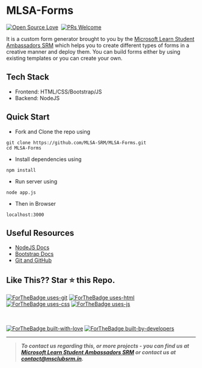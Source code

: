 # MLSA-Forms
  [![Open Source Love](https://badges.frapsoft.com/os/v1/open-source.svg?v=102)](https://github.com/MLSA-SRM/MLSA-Forms)&nbsp;
[![PRs Welcome](https://img.shields.io/badge/PRs-welcome-brightgreen.svg?style=flat-square)](https://github.com/MLSA-SRM/MLSA-Forms)&nbsp;

It is a custom form generator brought to you by the [Microsoft Learn Student Ambassadors SRM](https://msclubsrm.in) which helps you to create different types of forms in a creative manner and deploy them. You can build forms either by using existing templates or you can create your own.

## Tech Stack
- Frontend: HTML/CSS/Bootstrap/JS
- Backend: NodeJS

## Quick Start

- Fork and Clone the repo using
```
git clone https://github.com/MLSA-SRM/MLSA-Forms.git
cd MLSA-Forms
```
- Install dependencies using
```
npm install
```
- Run server using
```
node app.js
```
- Then in Browser
```
localhost:3000
```

## Useful Resources

- [NodeJS Docs](https://nodejs.org/docs/latest-v12.x/api/)
- [Bootstrap Docs](https://getbootstrap.com/docs/4.5/getting-started/introduction/)
- [Git and GitHub](https://www.digitalocean.com/community/tutorials/how-to-use-git-a-reference-guide)

## Like This?? Star ⭐ this Repo.

[![ForTheBadge uses-git](http://ForTheBadge.com/images/badges/uses-git.svg)](https://github.com/MLSA-SRM/MLSA-Forms)
[![ForTheBadge uses-html](http://ForTheBadge.com/images/badges/uses-html.svg)](https://github.com/MLSA-SRM/MLSA-Forms)
[![ForTheBadge uses-css](http://ForTheBadge.com/images/badges/uses-css.svg)](https://github.com/MLSA-SRM/MLSA-Forms)
[![ForTheBadge uses-js](http://ForTheBadge.com/images/badges/uses-js.svg)](https://github.com/MLSA-SRM/MLSA-Forms)

<br><br>
[![ForTheBadge built-with-love](http://ForTheBadge.com/images/badges/built-with-love.svg)](https://github.com/MLSA-SRM/MLSA-Forms)
[![ForTheBadge built-by-developers](http://ForTheBadge.com/images/badges/built-by-developers.svg)](https://github.com/MLSA-SRM/MLSA-Forms)

***

> **_To contact us regarding this, or more projects - you can find us at [Microsoft Learn Student Ambassadors SRM](https://msclubsrm.in) or contact us at [contact@msclubsrm.in](mailto:contact@msclubsrm.in?Subject=Transport-Mail-Automation)._**

